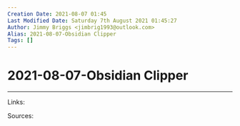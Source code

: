 ```yaml
---
Creation Date: 2021-08-07 01:45
Last Modified Date: Saturday 7th August 2021 01:45:27
Author: Jimmy Briggs <jimbrig1993@outlook.com>
Alias: 2021-08-07-Obsidian Clipper
Tags: []
---
```


# 2021-08-07-Obsidian Clipper

***

Links: 

Sources:


